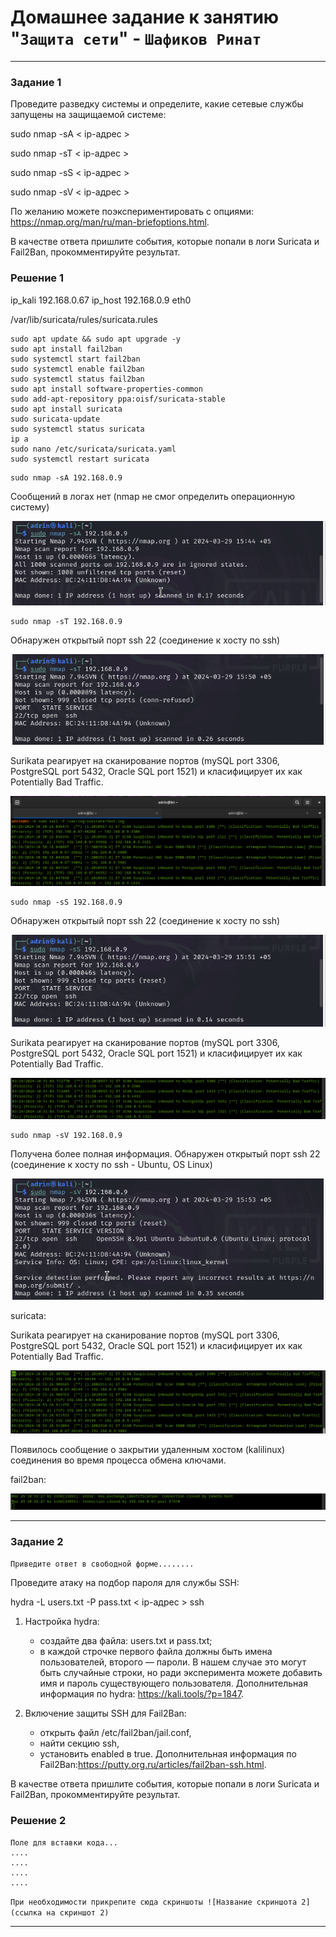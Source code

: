 # Домашнее задание к занятию "`Защита сети`" - `Шафиков Ринат`

---

### Задание 1

Проведите разведку системы и определите, какие сетевые службы запущены на защищаемой системе:

sudo nmap -sA < ip-адрес >

sudo nmap -sT < ip-адрес >

sudo nmap -sS < ip-адрес >

sudo nmap -sV < ip-адрес >

По желанию можете поэкспериментировать с опциями: https://nmap.org/man/ru/man-briefoptions.html.

В качестве ответа пришлите события, которые попали в логи Suricata и Fail2Ban, прокомментируйте результат.

### Решение 1

ip_kali 192.168.0.67
ip_host 192.168.0.9 eth0

/var/lib/suricata/rules/suricata.rules

```
sudo apt update && sudo apt upgrade -y
sudo apt install fail2ban
sudo systemctl start fail2ban
sudo systemctl enable fail2ban
sudo systemctl status fail2ban
sudo apt install software-properties-common
sudo add-apt-repository ppa:oisf/suricata-stable
sudo apt install suricata
sudo suricata-update
sudo systemctl status suricata
ip a
sudo nano /etc/suricata/suricata.yaml
sudo systemctl restart suricata
```
```
sudo nmap -sA 192.168.0.9
```

Сообщений в логах нет (nmap не смог определить операционную систему)

![k_sA](img/k_sA.png)

```
sudo nmap -sT 192.168.0.9
```
Обнаружен открытый порт ssh 22 (соединение к хосту по ssh)

![k_sT](img/k_sT.png)

Surikata реагирует на сканирование портов (mySQL port 3306, PostgreSQL port 5432, Oracle SQL port 1521) и класифицирует их как Potentially Bad Traffic.

![s_nmap_sT](img/s_nmap_sT.png)

```
sudo nmap -sS 192.168.0.9
```
Обнаружен открытый порт ssh 22 (соединение к хосту по ssh)

![k_sS](img/k_sS.png)

Surikata реагирует на сканирование портов (mySQL port 3306, PostgreSQL port 5432, Oracle SQL port 1521) и класифицирует их как Potentially Bad Traffic.

![s_nmap_sS](img/s_nmap_sS.png)

```
sudo nmap -sV 192.168.0.9
```

Получена более полная информация. Обнаружен открытый порт ssh 22 (соединение к хосту по ssh - Ubuntu, OS Linux)

![k_sV](img/k_sV.png)

suricata:

Surikata реагирует на сканирование портов (mySQL port 3306, PostgreSQL port 5432, Oracle SQL port 1521) и класифицирует их как Potentially Bad Traffic.

![*s_nmap_sV](img/s_nmap_sV.png)

Появилось сообщение о закрытии удаленным хостом (kalilinux) соединения во время процесса обмена ключами.

fail2ban:

![f2b_nmap_sV](img/f2b_nmap_sV.png)






---

### Задание 2

`Приведите ответ в свободной форме........`

Проведите атаку на подбор пароля для службы SSH:

hydra -L users.txt -P pass.txt < ip-адрес > ssh

1. Настройка hydra:
   - создайте два файла: users.txt и pass.txt;
   - в каждой строчке первого файла должны быть имена пользователей, второго — пароли. В нашем случае это могут быть случайные строки, но ради эксперимента можете добавить имя и пароль существующего пользователя.
Дополнительная информация по hydra: https://kali.tools/?p=1847.

2. Включение защиты SSH для Fail2Ban:
   - открыть файл /etc/fail2ban/jail.conf,
   - найти секцию ssh,
   - установить enabled в true.
Дополнительная информация по Fail2Ban:https://putty.org.ru/articles/fail2ban-ssh.html.

В качестве ответа пришлите события, которые попали в логи Suricata и Fail2Ban, прокомментируйте результат.

### Решение 2

```
Поле для вставки кода...
....
....
....
....
```

`При необходимости прикрепитe сюда скриншоты
![Название скриншота 2](ссылка на скриншот 2)`


---
